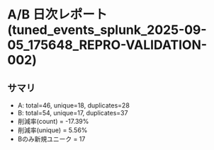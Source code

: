 # A/B 日次レポート (tuned_events_splunk_2025-09-05_175648_REPRO-VALIDATION-002)

## サマリ
- A: total=46, unique=18, duplicates=28
- B: total=54, unique=17, duplicates=37
- 削減率(count) = -17.39%
- 削減率(unique) = 5.56%
- Bのみ新規ユニーク = 17